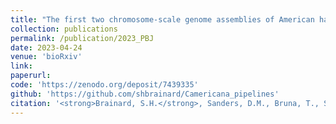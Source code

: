 ```yaml
---
title: "The first two chromosome-scale genome assemblies of American hazelnut enable comparative genomic analysis of the genus Corylus"
collection: publications
permalink: /publication/2023_PBJ
date: 2023-04-24
venue: 'bioRxiv'
link:
paperurl: 
code: 'https://zenodo.org/deposit/7439335'
github: 'https://github.com/shbrainard/Camericana_pipelines'
citation: '<strong>Brainard, S.H.</strong>, Sanders, D.M., Bruna, T., Shengqiang, S., Dawson, J.C. The first two chromosome-scale genome assemblies of American hazelnut enable comparative genomic analysis of the genus Corylus. <i>Plant Biotechnol J</i> Submitted (2023)'
---
```


